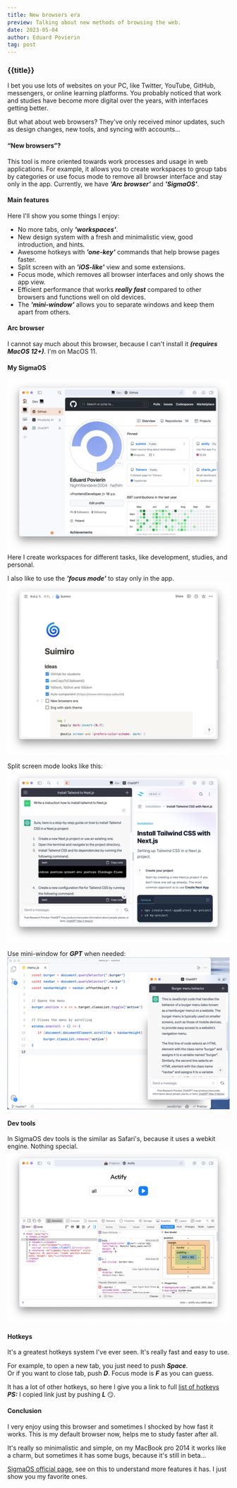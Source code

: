 ```yaml
---
title: New browsers era
preview: Talking about new methods of browsing the web.
date: 2023-05-04
author: Eduard Povierin
tag: post
---
```


### {{title}}

I bet you use lots of websites on your PC, like Twitter, YouTube, GitHub, messengers, or online learning platforms.
You probably noticed that work and studies have become more digital over the years, with interfaces getting better.

But what about web browsers? They've only received minor updates, such as design changes, new tools, and syncing with accounts…

#### “New browsers”?

This tool is more oriented towards work processes and usage in web applications.
For example, it allows you to create workspaces to group tabs by categories or use focus mode to remove all browser interface and stay only in the app. Currently, we have _**'Arc browser'**_ and _**'SigmaOS'**_.

#### Main features

Here I'll show you some things I enjoy:

-  No more tabs, only _**'workspaces'**_.
-  New design system with a fresh and minimalistic view, good introduction, and hints.
-  Awesome hotkeys with _**'one-key'**_ commands that help browse pages faster.
-  Split screen with an _**'iOS-like'**_ view and some extensions.
-  Focus mode, which removes all browser interfaces and only shows the app view.
-  Efficient performance that works _**really fast**_ compared to other browsers and functions well on old devices.
-  The _**'mini-window'**_ allows you to separate windows and keep them apart from others.

#### Arc browser

I cannot say much about this browser, because I can't install it _**(requires MacOS 12+)**_. I'm on MacOS 11.

#### My SigmaOS

![SigmaOS window](./img/sigmaos.png)
Here I create workspaces for different tasks, like development, studies, and personal.

I also like to use the _**'focus mode'**_ to stay only in the app.
![SigmaOS focus mode](./img/sigmaos-focus.png)

Split screen mode looks like this:
![SigmaOS split screen](./img/sigmaos-split.png)

Use mini-window for _**GPT**_ when needed:
![SigmaOS mini-window](./img/sigmaos-mini.png)

#### Dev tools

In SigmaOS dev tools is the similar as Safari's, because it uses a webkit engine. Nothing special.
![SigmaOS dev tools](./img/sigmaos-dev.png)

#### Hotkeys

It's a greatest hotkeys system I've ever seen. It's really fast and easy to use.

For example, to open a new tab, you just need to push _**Space**_.
<br>
Or if you want to close tab, push _**D**_. Focus mode is _**F**_ as you can guess.

It has a lot of other hotkeys, so here I give you a link to full [list of hotkeys](https://docs.sigmaos.com/cheat-sheet)
<br>
_**PS:**_ I copied link just by pushing _**L**_ 😏.

#### Conclusion

I very enjoy using this browser and sometimes I shocked by how fast it works. This is my default browser now, helps me to study faster after all.

It's really so minimalistic and simple, on my MacBook pro 2014 it works like a charm, but sometimes it has some bugs, because it's still in beta...

[SigmaOS official page](https://sigmaos.com/), see on this to understand more features it has. I just show you my favorite ones.
